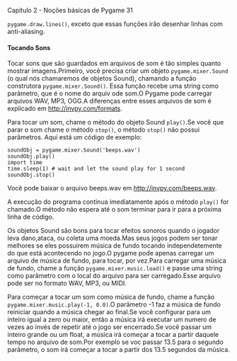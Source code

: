 Capítulo 2 - Noções básicas de Pygame 31

`pygame.draw.lines()`, exceto que essas funções irão desenhar linhas com anti-aliasing.

#### Tocando Sons

Tocar sons que são guardados em arquivos de som é tão simples quanto mostrar imagens.Primeiro, você precisa criar um objeto `pygame.mixer.Sound` (o qual nós chamaremos de objetos Sound), chamando a função construtora `pygame.mixer.Sound()`. Essa função recebe uma string como parâmetro, que é o nome do arquiv ode som.O Pygame pode carregar arquivos WAV, MP3, OGG.A diferenças entre esses arquivos de som é explicado em http://invpy.com/formats.

Para tocar um som, chame o método do objeto Sound `play()`.Se você que parar o som chame o método `stop()`, o método `stop()` não possui parâmetros.
Aqui está um código de exemplo:

    soundObj = pygame.mixer.Sound('beeps.wav')
    soundObj.play()
    import time
    time.sleep(1) # wait and let the sound play for 1 second
    soundObj.stop()


Você pode baixar o arquivo beeps.wav em http://invpy.com/beeps.wav.

A execução do programa continua imediatamente após o método `play()` for chamado.O método não espera até o som terminar para ir para a próxima linha de código.

Os objetos Sound são bons para tocar efeitos sonoros quando o jogador leva dano,ataca, ou coleta uma moeda.Mas seus jogos podem ser tonar melhores se eles possuirem música de fundo tocando independetemente do que está acontecendo no jogo.O pygame pode apenas carregar um arquivo de música de fundo, para tocar, por vez.Para carregar uma música de fundo, chame a função `pygame.mixer.music.load()` e passe uma string como parâmetro com o local do arquivo para ser carregado.Esse arquivo pode ser no formato WAV, MP3, ou MIDI.

Para começar a tocar um som como música de fundo, chame a função `pygame.mixer.music.play(-1, 0.0)`.O parâmetro -1 faz a música de fundo reiniciar quando a música chegar ao final.Se você configurar para um inteiro igual a zero ou maior, então a música irá executar um numero de vezes ao invés de repetir até o jogo ser encerrado.Se você passar um inteiro grande ou um float, a música irá começar a tocar a partir daquele tempo no arquivo de som.Por exemplo se voc passar 13.5 para o segundo parâmetro, o som irá começar a tocar a partir dos 13.5 segundos da música.